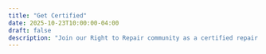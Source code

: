 ```yaml
---
title: "Get Certified"
date: 2025-10-23T10:00:00-04:00
draft: false
description: "Join our Right to Repair community as a certified repair expert. Showcase your experience, credentials, and skills to help others fix their devices."
---
```

